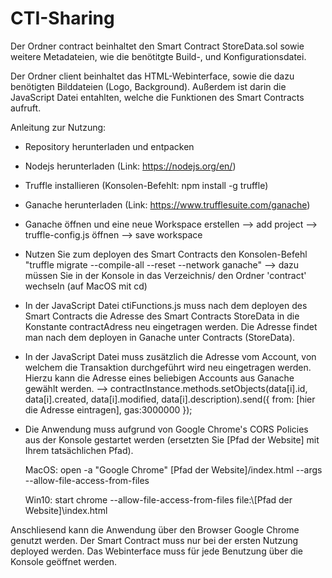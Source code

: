 # CTI-Sharing

Der Ordner contract beinhaltet den Smart Contract StoreData.sol sowie weitere Metadateien, wie die benötitgte Build-, und Konfigurationsdatei.

Der Ordner client beinhaltet das HTML-Webinterface, sowie die dazu benötigten Bilddateien (Logo, Background). Außerdem ist darin die JavaScript Datei entahlten, welche die Funktionen des Smart Contracts aufruft.

Anleitung zur Nutzung:

- Repository herunterladen und entpacken

- Nodejs herunterladen (Link: https://nodejs.org/en/)

- Truffle installieren (Konsolen-Befehlt: npm install -g truffle)

- Ganache herunterladen (Link: https://www.trufflesuite.com/ganache)

- Ganache öffnen und eine neue Workspace erstellen --> add project --> truffle-config.js öffnen --> save workspace

- Nutzen Sie zum deployen des Smart Contracts den Konsolen-Befehl "truffle migrate --compile-all --reset --network ganache" --> dazu müssen Sie in der Konsole in das Verzeichnis/ den Ordner 'contract' wechseln (auf MacOS mit cd)

- In der JavaScript Datei ctiFunctions.js muss nach dem deployen des Smart Contracts die Adresse des Smart Contracts StoreData in die Konstante contractAdress neu eingetragen werden. Die Adresse findet man nach dem deployen in Ganache unter Contracts (StoreData).
  
- In der JavaScript Datei muss zusätzlich die Adresse vom Account, von welchem die Transaktion durchgeführt wird neu eingetragen werden. Hierzu kann die Adresse
  eines beliebigen Accounts aus Ganache gewählt werden. 
  --> contractInstance.methods.setObjects(data[i].id, data[i].created, data[i].modified, data[i].description).send({ from: [hier die Adresse eintragen], gas:3000000 });

- Die Anwendung muss aufgrund von Google Chrome's CORS Policies aus der Konsole gestartet werden (ersetzten Sie [Pfad der Website] mit Ihrem tatsächlichen Pfad).
  
  MacOS: open -a "Google Chrome" [Pfad der Website]/index.html  --args --allow-file-access-from-files
  
  Win10: start chrome --allow-file-access-from-files file:\\\[Pfad der Website]\index.html
  
Anschliesend kann die Anwendung über den Browser Google Chrome genutzt werden. Der Smart Contract muss nur bei der ersten Nutzung deployed werden. Das Webinterface muss für jede Benutzung über die Konsole geöffnet werden.
